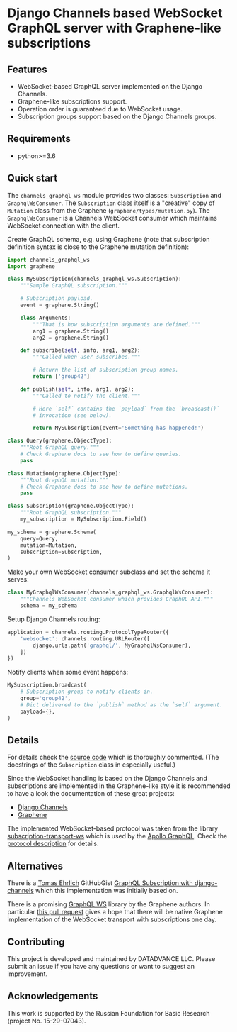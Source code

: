 
# Django Channels based WebSocket GraphQL server with Graphene-like subscriptions

## Features

- WebSocket-based GraphQL server implemented on the Django Channels.
- Graphene-like subscriptions support.
- Operation order is guaranteed due to WebSocket usage.
- Subscription groups support based on the Django Channels groups.

## Requirements
- python>=3.6

## Quick start

The `channels_graphql_ws` module provides two classes: `Subscription`
and `GraphqlWsConsumer`. The `Subscription` class itself is a "creative"
copy of `Mutation` class from the Graphene
(`graphene/types/mutation.py`). The `GraphqlWsConsumer` is a Channels
WebSocket consumer which maintains WebSocket connection with the client.

Create GraphQL schema, e.g. using Graphene (note that subscription
definition syntax is close to the Graphene mutation definition):

```python
import channels_graphql_ws
import graphene

class MySubscription(channels_graphql_ws.Subscription):
    """Sample GraphQL subscription."""

    # Subscription payload.
    event = graphene.String()

    class Arguments:
        """That is how subscription arguments are defined."""
        arg1 = graphene.String()
        arg2 = graphene.String()

    def subscribe(self, info, arg1, arg2):
        """Called when user subscribes."""

        # Return the list of subscription group names.
        return ['group42']

    def publish(self, info, arg1, arg2):
        """Called to notify the client."""

        # Here `self` contains the `payload` from the `broadcast()`
        # invocation (see below).

        return MySubscription(event='Something has happened!')

class Query(graphene.ObjectType):
    """Root GraphQL query."""
    # Check Graphene docs to see how to define queries.
    pass

class Mutation(graphene.ObjectType):
    """Root GraphQL mutation."""
    # Check Graphene docs to see how to define mutations.
    pass

class Subscription(graphene.ObjectType):
    """Root GraphQL subscription."""
    my_subscription = MySubscription.Field()

my_schema = graphene.Schema(
    query=Query,
    mutation=Mutation,
    subscription=Subscription,
)
```

Make your own WebSocket consumer subclass and set the schema it serves:

```python
class MyGraphqlWsConsumer(channels_graphql_ws.GraphqlWsConsumer):
    """Channels WebSocket consumer which provides GraphQL API."""
    schema = my_schema
```

Setup Django Channels routing:

```python
application = channels.routing.ProtocolTypeRouter({
    'websocket': channels.routing.URLRouter([
        django.urls.path('graphql/', MyGraphqlWsConsumer),
    ])
})
```

Notify clients when some event happens:

```python
MySubscription.broadcast(
    # Subscription group to notify clients in.
    group='group42',
    # Dict delivered to the `publish` method as the `self` argument.
    payload={},
)
```

## Details

For details check the [source code](channels_graphql_ws/graphql_ws.py)
which is thoroughly commented. (The docstrings of the `Subscription`
class in especially useful.)

Since the WebSocket handling is based on the Django Channels and
subscriptions are implemented in the Graphene-like style it is
recommended to have a look the documentation of these great projects:

- [Django Channels](http://channels.readthedocs.io)
- [Graphene](http://graphene-python.org/)

The implemented WebSocket-based protocol was taken from the library
[subscription-transport-ws](https://github.com/apollographql/subscriptions-transport-ws)
which is used by the [Apollo GraphQL](https://github.com/apollographql).
Check the [protocol description](https://github.com/apollographql/subscriptions-transport-ws/blob/master/PROTOCOL.md)
for details.

## Alternatives

There is a [Tomas Ehrlich](https://gist.github.com/tricoder42)
GitHubGist [GraphQL Subscription with django-channels](https://gist.github.com/tricoder42/af3d0337c1b33d82c1b32d12bd0265ec)
which this implementation was initially based on.

There is a promising [GraphQL WS](https://github.com/graphql-python/graphql-ws)
library by the Graphene authors. In particular
[this pull request](https://github.com/graphql-python/graphql-ws/pull/9)
gives a hope that there will be native Graphene implementation of the
WebSocket transport with subscriptions one day.

## Contributing

This project is developed and maintained by DATADVANCE LLC. Please
submit an issue if you have any questions or want to suggest an
improvement.

## Acknowledgements

This work is supported by the Russian Foundation for Basic Research
(project No. 15-29-07043).
